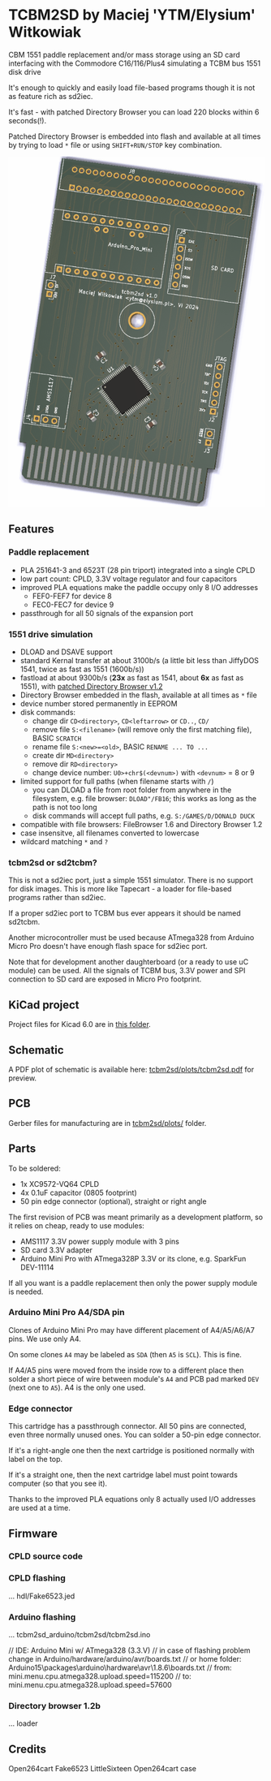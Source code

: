 # TCBM2SD by Maciej 'YTM/Elysium' Witkowiak

CBM 1551 paddle replacement and/or mass storage using an SD card interfacing with the Commodore C16/116/Plus4 simulating a TCBM bus 1551 disk drive

It's enough to quickly and easily load file-based programs though it is not as feature rich as sd2iec.

It's fast - with patched Directory Browser you can load 220 blocks within 6 seconds(!).

Patched Directory Browser is embedded into flash and available at all times by trying to load `*` file or using `SHIFT+RUN/STOP` key combination.

<img src="media/01.pcb-top.png" width=640 alt="tcbm2sd PCB Top view">

## Features

### Paddle replacement

- PLA 251641-3 and 6523T (28 pin triport) integrated into a single CPLD
- low part count: CPLD, 3.3V voltage regulator and four capacitors
- improved PLA equations make the paddle occupy only 8 I/O addresses
  - FEF0-FEF7 for device 8
  - FEC0-FEC7 for device 9
- passthrough for all 50 signals of the expansion port

### 1551 drive simulation

- DLOAD and DSAVE support
- standard Kernal transfer at about 3100b/s (a little bit less than JiffyDOS 1541, twice as fast as 1551 (1600b/s))
- fastload at about 9300b/s (**23x** as fast as 1541, about **6x** as fast as 1551), with [patched Directory Browser v1.2](loader/)
- Directory Browser embedded in the flash, available at all times as `*` file
- device number stored permanently in EEPROM
- disk commands:
  - change dir `CD<directory>`, `CD<leftarrow>` or `CD..`, `CD/`
  - remove file `S:<filename>` (will remove only the first matching file), BASIC `SCRATCH`
  - rename file `S:<new>=<old>`, BASIC `RENAME ... TO ...`
  - create dir `MD<directory>`
  - remove dir `RD<directory>`
  - change device number: `U0>+chr$(<devnum>)` with `<devnum>` = 8 or 9
- limited support for full paths (when filename starts with `/`)
  - you can DLOAD a file from root folder from anywhere in the filesystem, e.g. file browser: `DLOAD"/FB16`; this works as long as the path is not too long
  - disk commands will accept full paths, e.g. `S:/GAMES/D/DONALD DUCK`
- compatible with file browsers: FileBrowser 1.6 and Directory Browser 1.2
- case insensitve, all filenames converted to lowercase
- wildcard matching `*` and `?`

### tcbm2sd or sd2tcbm?

This is not a sd2iec port, just a simple 1551 simulator. There is no support for disk images.
This is more like Tapecart - a loader for file-based programs rather than sd2iec.

If a proper sd2iec port to TCBM bus ever appears it should be named sd2tcbm.

Another microcontroller must be used because ATmega328 from Arduino Micro Pro doesn't have enough flash space for sd2iec port.

Note that for development another daughterboard (or a ready to use uC module) can be used. All the signals of TCBM bus, 3.3V power and SPI connection to SD card are exposed in Micro Pro footprint.

## KiCad project

Project files for Kicad 6.0 are in [this folder](tcbm2sd).

## Schematic

A PDF plot of schematic is available here: [tcbm2sd/plots/tcbm2sd.pdf](tcbm2sd/plots/tcbm2sd.pdf) for preview.

## PCB

Gerber files for manufacturing are in [tcbm2sd/plots/](tcbm2sd/plots) folder.

## Parts

To be soldered:

- 1x XC9572-VQ64 CPLD
- 4x 0.1uF capacitor (0805 footprint)
- 50 pin edge connector (optional), straight or right angle

The first revision of PCB was meant primarily as a development platform, so it relies on cheap, ready to use modules:

- AMS1117 3.3V power supply module with 3 pins
- SD card 3.3V adapter
- Arduino Mini Pro with ATmega328P 3.3V or its clone, e.g. SparkFun DEV-11114

If all you want is a paddle replacement then only the power supply module is needed.

### Arduino Mini Pro A4/SDA pin

Clones of Arduino Mini Pro may have different placement of A4/A5/A6/A7 pins. We use only A4.

On some clones `A4` may be labeled as `SDA` (then `A5` is `SCL`). This is fine.

If A4/A5 pins were moved from the inside row to a different place then solder a short piece of wire between module's `A4` and PCB pad marked `DEV` (next one to `A5`). A4 is the only one used.

### Edge connector

This cartridge has a passthrough connector. All 50 pins are connected, even three normally unused ones.
You can solder a 50-pin edge connector.

If it's a right-angle one then the next cartridge is positioned normally with label on the top.

If it's a straight one, then the next cartridge label must point towards computer (so that you see it).

Thanks to the improved PLA equations only 8 actually used I/O addresses are used at a time.

## Firmware

### CPLD source code

### CPLD flashing

... hdl/Fake6523.jed

### Arduino flashing

... tcbm2sd_arduino/tcbm2sd/tcbm2sd.ino

// IDE: Arduino Mini w/ ATmega328 (3.3.V)
// in case of flashing problem change in Arduino/hardware/arduino/avr/boards.txt
// or home folder: Arduino15\packages\arduino\hardware\avr\1.8.6\boards.txt
// from: mini.menu.cpu.atmega328.upload.speed=115200
//   to: mini.menu.cpu.atmega328.upload.speed=57600

### Directory browser 1.2b

... loader

## Credits

Open264cart
Fake6523
LittleSixteen
Open264cart case
